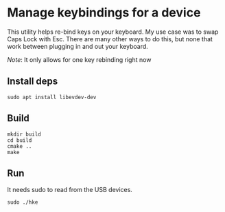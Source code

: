 # Manage keybindings for a device
This utility helps re-bind keys on your keyboard. My use case was to swap Caps Lock with Esc.
There are many other ways to do this, but none that work between plugging in and out your keyboard.


*Note*: It only allows for one key rebinding right now

## Install deps

```
sudo apt install libevdev-dev
```

## Build
```
mkdir build
cd build
cmake ..
make
```

## Run
It needs sudo to read from the USB devices.

```
sudo ./hke
```